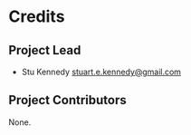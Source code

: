 Credits
=======

Project Lead
----------------

* Stu Kennedy <stuart.e.kennedy@gmail.com>

Project Contributors
------------

None.
